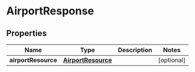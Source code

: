 
# AirportResponse

## Properties
Name | Type | Description | Notes
------------ | ------------- | ------------- | -------------
**airportResource** | [**AirportResource**](AirportResource.md) |  |  [optional]



